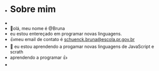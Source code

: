 - # Sobre mim 
- 
- 👋olá, meu nome é @Bruna
- eu estou entereçado em programar novas linguagens.
- 👍meu email de contato é schuenck.bruna@escola.pr.gov.br
- 🌱 eu estou aprendendo a progamar novas linguagens de JavaScript e scrath
-   aprendendo a programar :+1:
-
<!---





kaidori/kaidori is a ✨ special ✨ repository because its `README.md` (this file) appears on your GitHub profile.
You can click the Preview link to take a look at your changes.
--->
